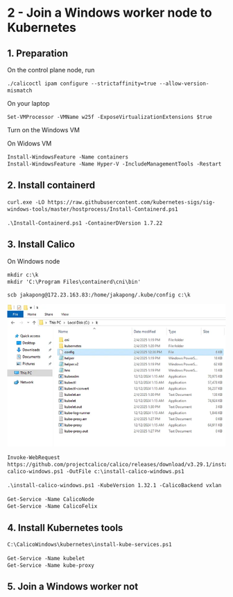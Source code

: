 # 2 - Join a Windows worker node to Kubernetes

## 1. Preparation

On the control plane node, run

```
./calicoctl ipam configure --strictaffinity=true --allow-version-mismatch
```

On your laptop

```
Set-VMProcessor -VMName w25f -ExposeVirtualizationExtensions $true
```

Turn on the Windows VM

On Widows VM

```
Install-WindowsFeature -Name containers
Install-WindowsFeature -Name Hyper-V -IncludeManagementTools -Restart
```

## 2. Install containerd

```
curl.exe -LO https://raw.githubusercontent.com/kubernetes-sigs/sig-windows-tools/master/hostprocess/Install-Containerd.ps1

.\Install-Containerd.ps1 -ContainerDVersion 1.7.22
```

## 3. Install Calico

On Windows node

```
mkdir c:\k
mkdir 'C:\Program Files\containerd\cni\bin'
```

```
scb jakapong@172.23.163.83:/home/jakapong/.kube/config c:\k
```

![alt text](image-10.png)

```
Invoke-WebRequest https://github.com/projectcalico/calico/releases/download/v3.29.1/install-calico-windows.ps1 -OutFile c:\install-calico-windows.ps1

.\install-calico-windows.ps1 -KubeVersion 1.32.1 -CalicoBackend vxlan

Get-Service -Name CalicoNode
Get-Service -Name CalicoFelix
```

## 4. Install Kubernetes tools

```
C:\CalicoWindows\kubernetes\install-kube-services.ps1

Get-Service -Name kubelet
Get-Service -Name kube-proxy
```

## 5. Join a Windows worker not


